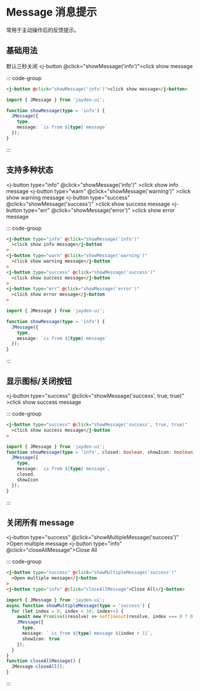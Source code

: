 # Message 消息提示

常用于主动操作后的反馈提示。

## 基础用法

默认三秒关闭
<j-button @click="showMessage('info')">click show message</j-button>

::: code-group

```html [Vue Template]
<j-button @click="showMessage('info')">click show message</j-button>
```

```ts [Vue Setup]
import { JMessage } from 'jayden-ui';

function showMessage(type = 'info') {
  JMessage({
    type,
    message: `is from ${type} message`
  });
}
```

:::

## 支持多种状态

<j-button type="info" @click="showMessage('info')" >click show info message</j-button
    >
<j-button type="warn" @click="showMessage('warning')" >click show warning message</j-button
    >
<j-button type="success" @click="showMessage('success')" >click show success message</j-button
    >
<j-button type="err" @click="showMessage('error')" >click show error message</j-button
    >

::: code-group

```html [Vue Template]
<j-button type="info" @click="showMessage('info')"
  >click show info message</j-button
>
<j-button type="warn" @click="showMessage('warning')"
  >click show warning message</j-button
>
<j-button type="success" @click="showMessage('success')"
  >click show success message</j-button
>
<j-button type="err" @click="showMessage('error')"
  >click show error message</j-button
>
```

```ts [Vue Setup]
import { JMessage } from 'jayden-ui';

function showMessage(type = 'info') {
  JMessage({
    type,
    message: `is from ${type} message`
  });
}
```

:::

## 显示图标/关闭按钮

<j-button type="success" @click="showMessage('success', true, true)" >click show success message</j-button
    >

::: code-group

```html [Vue Template]
<j-button type="success" @click="showMessage('success', true, true)"
  >click show success message</j-button
>
```

```ts [Vue Setup]
import { JMessage } from 'jayden-ui';
function showMessage(type = 'info', closed: boolean, showIcon: boolean) {
  JMessage({
    type,
    message: `is from ${type} message`,
    closed,
    showIcon
  });
}
```

:::

## 关闭所有 message

<j-button type="success" @click="showMultipleMessage('success')" >Open multiple message</j-button
    >
<j-button type="info" @click="closeAllMessage">Close All</j-button>

::: code-group

```html [Vue Template]
<j-button type="success" @click="showMultipleMessage('success')"
  >Open multiple message</j-button
>
<j-button type="info" @click="closeAllMessage">Close All</j-button>
```

```ts [Vue Setup]
import { JMessage } from 'jayden-ui';
async function showMultipleMessage(type = 'success') {
  for (let index = 0; index < 10; index++) {
    await new Promise((resolve) => setTimeout(resolve, index === 0 ? 0 : 100));
    JMessage({
      type,
      message: ` is from ${type} message ${index + 1}`,
      showIcon: true
    });
  }
}
function closeAllMessage() {
  JMessage.closeAll();
}
```

:::

<script setup lang="ts">
import { JMessage } from '../../../../packages/jayden-ui';

function showMessage(type = 'info', closed = false, showIcon = false) {
  JMessage({
    type,
    message: `is from ${type} message`,
    closed,
    showIcon
  });
}

async function showMultipleMessage(type = 'success') {
  for (let index = 0; index < 10; index++) {
    await new Promise((resolve) => setTimeout(resolve, index === 0 ? 0 : 100));
    JMessage({
      type,
      message: ` is from ${type} message ${index + 1}`,
      showIcon: true
    });
  }
}
function closeAllMessage() {
  JMessage.closeAll();
}
</script>

<style scoped>
    .j-button {
        margin-right: 20px;
        margin-bottom: 16px;
    }
</style>
